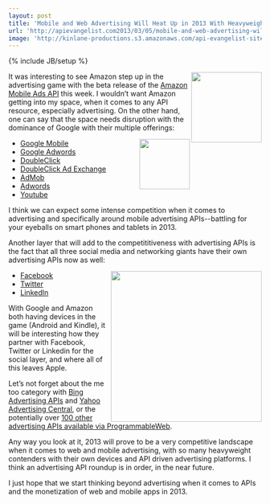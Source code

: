 ```yaml
---
layout: post
title: 'Mobile and Web Advertising Will Heat Up in 2013 With Heavyweight Advertising APIs'
url: 'http://apievangelist.com2013/03/05/mobile-and-web-advertising-will-heat-up-in-2013-with-heavyweight-advertising-apis/'
image: 'http://kinlane-productions.s3.amazonaws.com/api-evangelist-site/blog/amazon-mobile-app-distribution-logo.png'
---
```

{% include JB/setup %}
<p>
     <a title="Amazon Mobile Ads API" href="https://developer.amazon.com/sdk/mobileads.html" target="_blank"><img src="https://s3.amazonaws.com/kinlane-productions/amazon/amazon-mobile-app-distribution-logo.png"  width="140" align="right" /></a>
</p>
<p>
     It was interesting to see Amazon step up in the advertising game with the beta release of the <a title="Amazon Mobile Ads API" href="https://developer.amazon.com/sdk/mobileads.html" target="_blank">Amazon Mobile Ads API</a> this week. I wouldn’t want Amazon getting into my space, when it comes to any API resource, especially advertising. On the other hand, one can say that the space needs disruption with the dominance of Google with their multiple offerings:
</p>
<p>
     <a title="Amazon Mobile Ads API" href="https://developer.amazon.com/sdk/mobileads.html" target="_blank"><img src="https://s3.amazonaws.com/kinlane-productions/amazon/amazon-mobile-app-distribution-dollar-sign-cloud.png"  width="100" align="right" /></a>
</p>
<ul>
     <li>
          <a href="http://www.google.com/ads/mobile/" target="_blank">Google Mobile</a>
     </li>
     <li>
          <a href="https://developers.google.com/advertise/adwords" target="_blank">Google Adwords</a>
     </li>
     <li>
          <a href="https://developers.google.com/advertise/dfa" target="_blank">DoubleClick</a>
     </li>
     <li>
          <a href="https://developers.google.com/advertise/adexchange" target="_blank">DoubleClick Ad Exchange</a>
     </li>
     <li>
          <a href="http://www.google.com/ads/admob/">AdMob</a>
     </li>
     <li>
          <a href="https://developers.google.com/adwords/api/" target="_blank">Adwords</a>
     </li>
     <li>
          <a href="https://developers.google.com/youtube/creating_monetizable_applications" target="_blank">Youtube</a>
     </li>
</ul>
<p>
     I think we can expect some intense competition when it comes to advertising and specifically around mobile advertising APIs--battling for your eyeballs on smart phones and tablets in 2013.
</p>
<p>
     Another layer that will add to the competititiveness with advertising APIs is the fact that all three social media and networking giants have their own advertising APIs now as well:
</p>
<p>
     <a title="Amazon Mobile Ads API" href="https://developer.amazon.com/sdk/mobileads.html" target="_blank"><img src="https://s3.amazonaws.com/kinlane-productions/amazon/amazon-mobile-app-distribution-people-devices.png"  width="300" align="right" /></a>
</p>
<ul>
     <li>
          <a href="http://developers.facebook.com/docs/reference/ads-api/" target="_blank">Facebook</a>
     </li>
     <li>
          <a href="https://dev.twitter.com/programs/ads-api" target="_blank">Twitter</a>
     </li>
     <li>
          <a href="http://developer.linkedin.com/blog/linkedin-ads-unveils-new-api-program" target="_blank">LinkedIn</a>
     </li>
</ul>
<p>
     With Google and Amazon both having devices in the game (Android and Kindle), it will be interesting how they partner with Facebook, Twitter or Linkedin for the social layer, and where all of this leaves Apple.
</p>
<p>
     Let’s not forget about the me too category with <a href="http://advertise.bingads.microsoft.com/en-us/search-advertising/bingads-api" target="_blank">Bing Advertising APIs</a> and <a href="http://advertisingcentral.yahoo.com/api/overview" target="_blank">Yahoo Advertising Central</a>, or the potentially over <a href="http://blog.programmableweb.com/2012/02/21/112-advertising-apis-google-adsense-google-adwords-and-feedburner/" target="_blank">100 other advertising APIs available via ProgrammableWeb</a>.
</p>
<p>
     Any way you look at it, 2013 will prove to be a very competitive landscape when it comes to web and mobile advertising, with so many heavyweight contenders with their own devices and API driven advertising platforms. I think an advertising API roundup is in order, in the near future.
</p>
<p>
     I just hope that we start thinking beyond advertising when it comes to APIs and the monetization of web and mobile apps in 2013.
</p>
